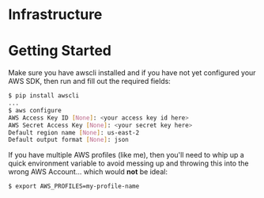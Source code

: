 # Infrastructure

# Getting Started

Make sure you have awscli installed and if you have not yet configured your AWS SDK, then run and fill out the required fields:

```bash
$ pip install awscli
...
$ aws configure
AWS Access Key ID [None]: <your access key id here>
AWS Secret Access Key [None]: <your secret key here>
Default region name [None]: us-east-2
Default output format [None]: json
```

If you have multiple AWS profiles (like me), then you'll need to whip up a quick environment variable to avoid messing up and throwing this into the wrong AWS Account... which would __not__ be ideal:
```bash
$ export AWS_PROFILES=my-profile-name
```
